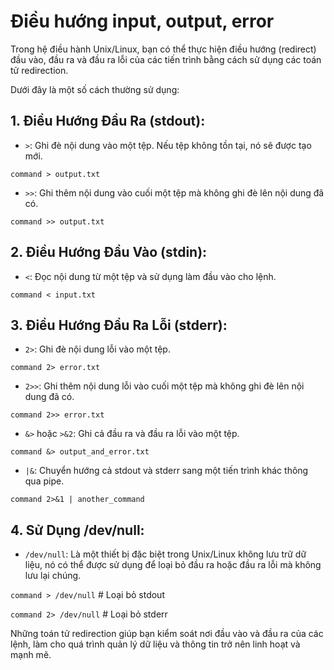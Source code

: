 # Điều hướng input, output, error 
Trong hệ điều hành Unix/Linux, bạn có thể thực hiện điều hướng (redirect) đầu vào, đầu ra và đầu ra lỗi của các tiến trình bằng cách sử dụng các toán tử redirection.

Dưới đây là một số cách thường sử dụng:

## 1. Điều Hướng Đầu Ra (stdout):
- `>`: Ghi đè nội dung vào một tệp. Nếu tệp không tồn tại, nó sẽ được tạo mới.

`command > output.txt`

- `>>`: Ghi thêm nội dung vào cuối một tệp mà không ghi đè lên nội dung đã có.

`command >> output.txt`

## 2. Điều Hướng Đầu Vào (stdin):
- `<`: Đọc nội dung từ một tệp và sử dụng làm đầu vào cho lệnh.

`command < input.txt`

## 3. Điều Hướng Đầu Ra Lỗi (stderr):
- `2>`: Ghi đè nội dung lỗi vào một tệp.

`command 2> error.txt`

- `2>>`: Ghi thêm nội dung lỗi vào cuối một tệp mà không ghi đè lên nội dung đã có.

`command 2>> error.txt`

- `&>` hoặc `>&2`: Ghi cả đầu ra và đầu ra lỗi vào một tệp.

`command &> output_and_error.txt`

- `|&`: Chuyển hướng cả stdout và stderr sang một tiến trình khác thông qua pipe.

`command 2>&1 | another_command`

## 4. Sử Dụng /dev/null:
- `/dev/null`: Là một thiết bị đặc biệt trong Unix/Linux không lưu trữ dữ liệu, nó có thể được sử dụng để loại bỏ đầu ra hoặc đầu ra lỗi mà không lưu lại chúng.

`command > /dev/null`    # Loại bỏ stdout

`command 2> /dev/null`   # Loại bỏ stderr

Những toán tử redirection giúp bạn kiểm soát nơi đầu vào và đầu ra của các lệnh, làm cho quá trình quản lý dữ liệu và thông tin trở nên linh hoạt và mạnh mẽ.
